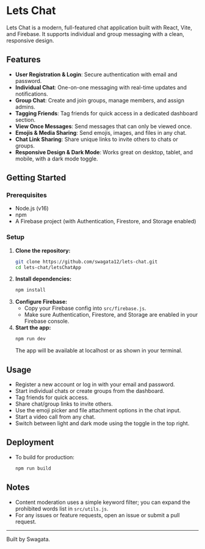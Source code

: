 # Lets Chat

Lets Chat is a modern, full-featured chat application built with React, Vite, and Firebase. It supports individual and group messaging with a clean, responsive design.

## Features

- **User Registration & Login**: Secure authentication with email and password.
- **Individual Chat**: One-on-one messaging with real-time updates and notifications.
- **Group Chat**: Create and join groups, manage members, and assign admins.
- **Tagging Friends**: Tag friends for quick access in a dedicated dashboard section.
- **View Once Messages**: Send messages that can only be viewed once.
- **Emojis & Media Sharing**: Send emojis, images, and files in any chat.
- **Chat Link Sharing**: Share unique links to invite others to chats or groups.
- **Responsive Design & Dark Mode**: Works great on desktop, tablet, and mobile, with a dark mode toggle.

## Getting Started

### Prerequisites
- Node.js (v16)
- npm
- A Firebase project (with Authentication, Firestore, and Storage enabled)

### Setup
1. **Clone the repository:**
   ```bash
   git clone https://github.com/swagata12/lets-chat.git
   cd lets-chat/letsChatApp
   ```
2. **Install dependencies:**
   ```bash
   npm install
   ```
3. **Configure Firebase:**
   - Copy your Firebase config into `src/firebase.js`.
   - Make sure Authentication, Firestore, and Storage are enabled in your Firebase console.
4. **Start the app:**
   ```bash
   npm run dev
   ```
   The app will be available at localhost or as shown in your terminal.

## Usage
- Register a new account or log in with your email and password.
- Start individual chats or create groups from the dashboard.
- Tag friends for quick access.
- Share chat/group links to invite others.
- Use the emoji picker and file attachment options in the chat input.
- Start a video call from any chat.
- Switch between light and dark mode using the toggle in the top right.

## Deployment
- To build for production:
  ```bash
  npm run build
  ```


## Notes

- Content moderation uses a simple keyword filter; you can expand the prohibited words list in `src/utils.js`.
- For any issues or feature requests, open an issue or submit a pull request.

---

Built by Swagata.
